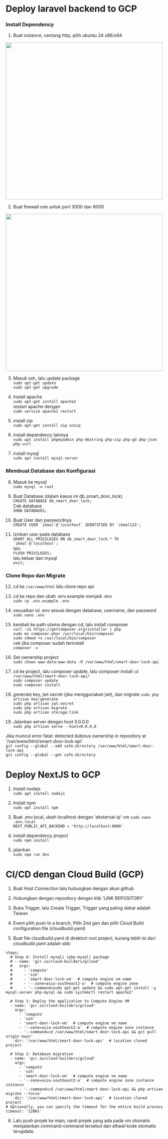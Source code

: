 # Deploy laravel backend to GCP  
### Install Dependency  
1. Buat instance, centang http, pilih ubuntu 24 x86/x64  
<img src="tutorials/0.png" width="500"/>  
  
2. Buat firewall rule untuk port 3000 dan 8000
<img src="tutorials/1.png" width="500"/>  
  
3. Masuk ssh, lalu update package  
```sudo apt-get update```  
```sudo apt-get upgrade```  
  
4. Install apache  
```sudo apt-get install apache2```  
restart apache dengan  
```sudo service apache2 restart```  
  
5. install zip  
```sudo apt-get install zip unzip```  
  
6. install dependency lainnya  
```sudo apt install phpmyadmin php-mbstring php-zip php-gd php-json php-curl```  
  
7. install mysql  
```sudo apt install mysql-server```  
  

### Membuat Database dan Konfigurasi  
  
8. Masuk ke mysql  
```sudo mysql -u root```   
  
9. Buat Database (dalam kasus ini db_smart_door_lock)  
```CREATE DATABASE db_smart_door_lock;```  
Cek database  
```SHOW DATABASES;```  
  
10. Buat User dan passwordnya  
```CREATE USER `ikmal`@`localhost` IDENTIFIED BY 'ikmal123';```  
  
11. Izinkan user pada database  
```GRANT ALL PRIVILEGES ON db_smart_door_lock.* TO `ikmal`@`localhost`;```  
lalu  
```FLUSH PRIVILEGES;```  
lalu keluar dari mysql  
```exit;```  

### Clone Repo dan Migrate  
12. cd ke ```/var/www/html``` lalu clone repo api  
  
13. cd ke repo dan ubah .env.example menjadi .env  
```sudo cp .env.example .env```  
  
14. sesuaikan isi .env sesuai dengan database, username, dan password  
```sudo nano .env```  
  
15. kembali ke path utama dengan cd, lalu install composer  
```curl -sS https://getcomposer.org/installer | php```  
```sudo mv composer.phar /usr/local/bin/composer```  
```sudo chmod +x /usr/local/bin/composer```  
cek jika composer sudah terinstall  
```composer -v```  

16. Set ownership project  
```sudo chown www-data:www-data -R /var/www/html/smart-door-lock-api```   
  
17. cd ke project, lalu composer update, lalu composer install
```cd /var/www/html/smart-door-lock-api/```  
```sudo composer update```  
```sudo composer install```  
  
18. generate key, jwt secret (jika menggunakan jwt), dan migrate
```sudo php artisan key:generate```  
```sudo php artisan jwt:secret```  
```sudo php artisan migrate```  
```sudo php artisan storage:link```  
  
19. Jalankan server dengan host 0.0.0.0  
```sudo php artisan serve --host=0.0.0.0```  

Jika muncul error fatal: detected dubious ownership in repository at '/var/www/html/smart-door-lock-api'  
```git config --global --add safe.directory /var/www/html/smart-door-lock-api```  
```git config --global --get safe.directory```  

# Deploy NextJS to GCP  
1. Install nodejs  
```sudo apt install nodejs```  
  
2. Install npm  
```sudo apt install npm```  

3. Buat .env.local, ubah localhost dengan 'eksternal-ip' vm 
```sudo nano .env.local```  
```NEXT_PUBLIC_API_BACKEND = 'http://localhost:8000'```  

4. install dependency project  
```sudo npm install```  

5. jalankan  
```sudo npm run dev```  

# CI/CD dengan Cloud Build (GCP)  
1. Buat Host Connection lalu hubungkan dengan akun github  
  
2. Hubungkan dengan repository dengan klik 'LINK REPOSITORY'

3. Buka Trigger, lalu Create Trigger, Trigger yang paling dekat adalah Taiwan

4. Event pilih push to a branch, Pilih 2nd gen dan pilih Cloud Build configuration file (cloudbuild.yaml)  

5. Buat file cloudbuild.yaml di direktori root project, kurang lebih isi dari cloudbuild.yaml adalah sbb:  

```
steps:
  # Step 0: Install mysqli (php-mysql) package
  # - name: 'gcr.io/cloud-builders/gcloud'
  #   args:
  #     - 'compute'
  #     - 'ssh'
  #     - 'smart-door-lock-vm'  # compute engine vm name
  #     - '--zone=asia-southeast2-a'  # compute engine zone
  #     - '--command=sudo apt-get update && sudo apt-get install -y mysql-server php-mysql && sudo systemctl restart apache2'

  # Step 1: Deploy the application to Compute Engine VM
  - name: 'gcr.io/cloud-builders/gcloud'
    args:
      - 'compute'
      - 'ssh'
      - 'smart-door-lock-vm'  # compute engine vm name
      - '--zone=asia-southeast2-a'  # compute engine zone instance
      - '--command=cd /var/www/html/smart-door-lock-api && git pull origin main'
    dir: '/var/www/html/smart-door-lock-api'  # location cloned project

  # Step 2: Database migration
  - name: 'gcr.io/cloud-builders/gcloud'
    args:
      - 'compute'
      - 'ssh'
      - 'smart-door-lock-vm'  # compute engine vm name
      - '--zone=asia-southeast2-a'  # compute engine zone instance instance
      - '--command=cd /var/www/html/smart-door-lock-api && php artisan migrate --force'
    dir: '/var/www/html/smart-door-lock-api'  # location cloned project
# Optionally, you can specify the timeout for the entire build process
timeout: '1200s'
```

6. Lalu push projek ke main, nanti projek yang ada pada vm otomatis menjalankan command-command tersebut dan alhasil kode otomatis terupdate.